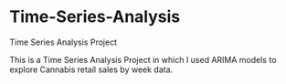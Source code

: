 # Time-Series-Analysis
Time Series Analysis Project

This is a Time Series Analysis Project in which I used ARIMA models to explore Cannabis retail sales by week data.
